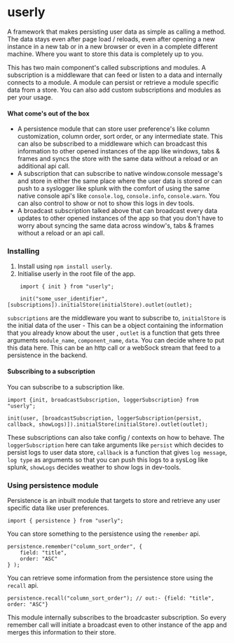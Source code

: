 # userly

A framework that makes persisting user data as simple as calling a method. The data stays even after page load / reloads, even after opening a new instance in a new tab or in a new browser or even in a complete different machine. Where you want to store this data is completely up to you.

This has two main component's called subscriptions and modules. A subscription is a middleware that can feed or listen to a data and internally connects to a module. A module can persist or retrieve a module specific data from a store. You can also add custom subscriptions and modules as per your usage.

#### What come's out of the box

- A persistence module that can store user preference's like column customization, column order, sort order, or any intermediate state. This can also be subscribed to a middleware which can broadcast this information to other opened instances of the app like windows, tabs & frames and syncs the store with the same data without a reload or an additional api call.
- A subscription that can subscribe to native window.console message's and store in either the same place where the user data is stored or can push to a syslogger like splunk with the comfort of using the same native console api's like `console.log`, `console.info`, `console.warn`. You can also control to show or not to show this logs in dev tools.
- A broadcast subscription talked above that can broadcast every data updates to other opened instances of the app so that you don't have to worry about syncing the same data across window's, tabs & frames without a reload or an api call.

### Installing

1. Install using `npm install userly`.
2. Initialise userly in the root file of the app.

```
    import { init } from "userly";

    init("some_user_identifier", [subscriptions]).initialStore(initialStore).outlet(outlet);
```

`subscriptions` are the middleware you want to subscribe to, `initialStore` is the initial data of the user - This can be a object containing the information that you already know about the user <TODO write above how the scheema should be>, `outlet` is a function that gets three arguments `module_name`, `component_name`, `data`. You can decide where to put this data here. This can be an http call or a webSock stream that feed to a persistence in the backend.

#### Subscribing to a subscription

You can subscribe to a subscription like.

```
import {init, broadcastSubscription, loggerSubscription} from "userly";

init(user, [broadcastSubscription, loggerSubscription(persist, callback, showLogs)]).initialStore(initialStore).outlet(outlet);
```

These subscriptions can also take config / contexts on how to behave. The `loggerSubscription` here can take arguments like `persist` which decides to persist logs to user data store, `callback` is a function that gives `log message`, `log type` as arguments so that you can push this logs to a sysLog like splunk, `showLogs` decides weather to show logs in dev-tools.

### Using persistence module

Persistence is an inbuilt module that targets to store and retrieve any user specific data like user preferences.

```
import { persistence } from "userly";
```

You can store something to the persistence using the `remember` api.

```
persistence.remember("column_sort_order", {
    field: "title",
    order: "ASC"
} );
```

You can retrieve some information from the persistence store using the `recall` api.

```
persistence.recall("column_sort_order"); // out:- {field: "title", order: "ASC"}
```

This module internally subscribes to the broadcaster subscription. So every remember call will initiate a broadcast even to other instance of the app and merges this information to their store.